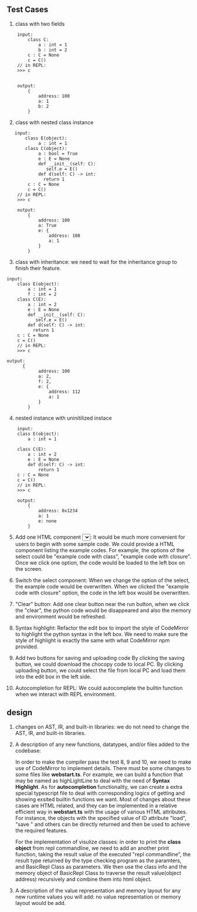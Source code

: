 ## Test Cases
1.  class with two fields
```
    input:
        class C:
            a : int = 1
            b : int = 2
        c : C = None
        c = C()
    // in REPL:
    >>> c
    

    output:
        {
            address: 100
            a: 1
            b: 2
        }
```

2. class with nested class instance
```
   input:
       class E(object):
            a : int = 1
       class C(object):
            a : bool = True
            e : E = None
            def __init__(self: C):
               self.e = E()
            def d(self: C) -> int:
              return 1
        c : C = None
        c = C()
    // in REPL:
    >>> c
        
    output:
        {
            address: 100
            a: True
            e: {
                address: 108
                a: 1
            }
        }
```

3.  class with inheritance: 
 we need to wait for the inheritance group to finish their feature.
```
input: 
    class E(object):
        a : int = 1
        f : int = 2
    class C(E):
        a : int = 2
        e : E = None
        def __init__(self: C):
           self.e = E()
        def d(self: C) -> int:
          return 1
    c : C = None
    c = C()
    // in REPL:
    >>> c

output: 
      {
            address: 100
            a: 2,
            f: 2,
            e: {
                address: 112
                a: 1
            }
        }
```

4. nested instance with uninitilized instace
```
    input:
    class E(object):
        a : int = 1

    class C(E):
        a : int = 2
        e : E = None
        def d(self: C) -> int:
            return 1
    c : C = None
    c = C()
    // in REPL:
    >>> c

    output:
        {
            address: 0x1234
            a: 1
            e: none
        }
```
5.  Add one HTML component <select></select>:
It would be much more convenient for users to begin with some sample code. We could provide a HTML component listing the example codes. For example, the options of the select could be "example code with class", "example code with closure". Once we click one option, the code would be loaded to the left box on the screen.

6.  Switch the select component:
When we change the option of the select, the example code would be overwritten. When we clicked the "example code with closure" option, the code in the left box would be overwritten.

7. "Clear" button:
Add one clear button near the run button, when we click the "clear", the python code would be disappeared and also the memory and environment would be refreshed. 


8. Syntax highlight:
Refactor the edit box to import the style of CodeMirror to highlight the python syntax in the left box. We need to make sure the style of highlight is exactly the same with what CodeMirror npm provided.


9. Add two buttons for saving and uploading code
By clicking the saving button, we could download the chocopy code to local PC. By clicking uploading button, we could select the file from local PC and load them into the edit box in the left side. 


10. Autocompletion for REPL:
We could autocomplete the builtin function when we interact with REPL environment. 





## design
1. changes on AST, IR, and built-in libraries:
we do not need to change the AST, IR, and built-in libraries.


2. A description of any new functions, datatypes, and/or files added to the codebase:

 
    
    In order to make the compiler pass the test 8, 9 and 10,  we need to make use of CodeMirror to implement details. There must be some changes to some files like <b>webstart.ts</b>. For example, we can build a function that may be named as highLightLine to deal with the need of <b>Syntax Highlight</b>. As for <b>autocompletion </b> functionality, we can create a extra special typescript file to deal with corresponding logics of getting and showing exsited builtin functions we want. Most of changes about these cases are HTML related, and they can be implemented in a relative efficient way in <b>webstart.ts</b> with the usage of various HTML attributes. For instance, the objects with the specified value of ID attribute "load", "save " and others can be directly returned and then be used to achieve the required features.
    
    For the implementation of visulize classes: in order to print the <b>class object</b> from repl commandline, we need to add an another print function, taking the result value of the executed "repl commandline",  the result type returned by the type checking program as the paramters, and BasicRepl Class as parameters. We then use the class info and the memory object of BasicRepl Class to traverse the result value(object address) recursively and combine them into html object.




3. A description of the value representation and memory layout for any new runtime values you will add:
no value representation or memory layout would be add.
